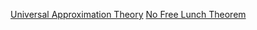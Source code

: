[Universal Approximation Theory](https://en.wikipedia.org/wiki/Universal_approximation_theorem)
[No Free Lunch Theorem](https://en.wikipedia.org/wiki/No_free_lunch_theorem)
